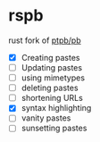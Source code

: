 # rspb

rust fork of [ptpb/pb](pb.mgt.moe)

- [x] Creating pastes
- [ ] Updating pastes
- [ ] using mimetypes
- [ ] deleting pastes
- [ ] shortening URLs
- [x] syntax highlighting
- [ ] vanity pastes
- [ ] sunsetting pastes
